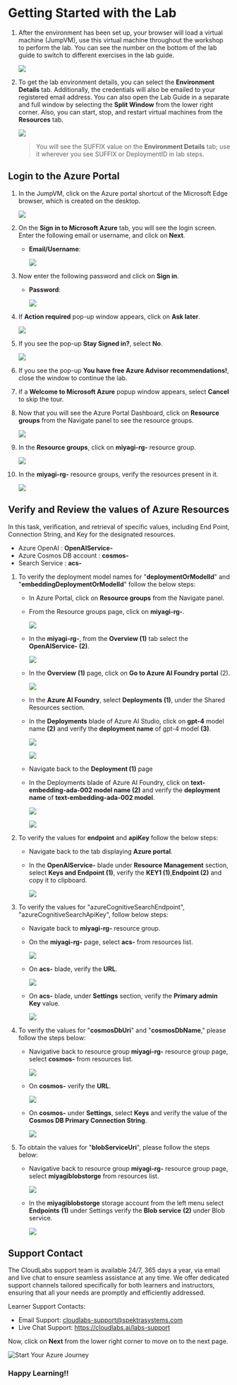 # Getting Started with the Lab

1. After the environment has been set up, your browser will load a virtual machine (JumpVM), use this virtual machine throughout the workshop to perform the lab. You can see the number on the bottom of the lab guide to switch to different exercises in the lab guide.

   ![](./Media/gettingstartedpagenew1.png)
 
1. To get the lab environment details, you can select the **Environment Details** tab. Additionally, the credentials will also be emailed to your registered email address. You can also open the Lab Guide in a separate and full window by selecting the **Split Window** from the lower right corner. Also, you can start, stop, and restart virtual machines from the **Resources** tab.

    ![](./Media/gettingstartedpagenew22.png.png)
   
   > You will see the SUFFIX value on the **Environment Details** tab; use it wherever you see SUFFIX or DeploymentID in lab steps.
 
## Login to the Azure Portal

1. In the JumpVM, click on the Azure portal shortcut of the Microsoft Edge browser, which is created on the desktop.

   ![](./Media/gettingstartpage3.png)

1. On the **Sign in to Microsoft Azure** tab, you will see the login screen. Enter the following email or username, and click on **Next**. 

   * **Email/Username**: **<inject key="AzureAdUserEmail"></inject>**

     ![](./Media/img4.png)
     
1. Now enter the following password and click on **Sign in**.
   
   * **Password**: **<inject key="AzureAdUserPassword"></inject>**

     ![](./Media/img5.png)

1. If **Action required** pop-up window appears, click on **Ask later**.

   ![](./Media/ask-later-01.png)
   
1. If you see the pop-up **Stay Signed in?**, select **No**.

      ![](./Media/img7.png)

1. If you see the pop-up **You have free Azure Advisor recommendations!**, close the window to continue the lab.

1. If a **Welcome to Microsoft Azure** popup window appears, select **Cancel** to skip the tour.
   
1. Now that you will see the Azure Portal Dashboard, click on **Resource groups** from the Navigate panel to see the resource groups.

   ![](./Media/img10.png)

1. In the **Resource groups**, click on **miyagi-rg-<inject key="DeploymentID" enableCopy="false"/>** resource group.

   ![](./Media/resource-group.png)

1. In the **miyagi-rg-<inject key="DeploymentID" enableCopy="false"/>** resource groups, verify the resources present in it.

   ![](./Media/resources.png)

## Verify and Review the values of Azure Resources 

In this task, verification, and retrieval of specific values, including End Point, Connection String, and Key for the designated resources.

   - Azure OpenAI : **OpenAIService-<inject key="DeploymentID" enableCopy="false"/>** 
   - Azure Cosmos DB account : **cosmos-<inject key="DeploymentID" enableCopy="false"/>**
   - Search Service : **acs-<inject key="DeploymentID" enableCopy="false"/>**

1. To verify the deployment model names for "**deploymentOrModelId**" and "**embeddingDeploymentOrModelId**" follow the below steps:
   
      - In Azure Portal, click on **Resource groups** from the Navigate panel.

      - From the Resource groups page, click on **miyagi-rg-<inject key="DeploymentID" enableCopy="false"/>**.

         ![](./Media/image-rg-1.png)

      - In the **miyagi-rg-<inject key="DeploymentID" enableCopy="false"/>**, from the **Overview (1)** tab select the **OpenAIService-<inject key="DeploymentID" enableCopy="false"/> (2)**.

        ![](./Media/n1.png)

      - In the **Overview** **(1)** page, click on **Go to Azure AI Foundry portal** (2).

         ![](./Media/n2.png) 
   
      - In the **Azure AI Foundry**, select **Deployments (1)**, under the Shared Resources section.

      - In the **Deployments** blade of Azure AI Studio, click on **gpt-4** model name **(2)** and verify the **deployment name** of gpt-4 model **(3)**.

          ![](./Media/n3.png)
        
          ![](./Media/n4.png)
      
      -  Navigate back to the **Deployment (1)** page

      - In the Deployments blade of Azure AI Foundry, click on **text-embedding-ada-002 model name (2)** and verify the **deployment name** of **text-embedding-ada-002 model**.
        
         ![](./Media/n5.png)

         ![](./Media/n6.png)

1. To verify the values for **endpoint** and **apiKey** follow the below steps:

   -  Navigate back to the tab displaying **Azure portal**. 

   -  In the **OpenAIService-<inject key="DeploymentID" enableCopy="false"/>** blade under **Resource Management** section, select **Keys and Endpoint (1)**, verify the **KEY1 (1)**,**Endpoint (2)** and copy it to clipboard.
     
      ![](./Media/n7.png)

1. To verify the values for  "azureCognitiveSearchEndpoint", "azureCognitiveSearchApiKey", follow below steps:
   
   - Navigate back to **miyagi-rg-<inject key="DeploymentID" enableCopy="false"/>** resource group.

   - On the **miyagi-rg-<inject key="DeploymentID" enableCopy="false"/>** page, select **acs-<inject key="DeploymentID" enableCopy="false"/>** from resources list.

      ![](./Media/image-rg-12.png)
 
   - On **acs-<inject key="DeploymentID" enableCopy="false"/>** blade, verify the **URL**.
   
      ![](./Media/image-rg-13.png)

   - On **acs-<inject key="DeploymentID" enableCopy="false"/>** blade, under **Settings** section, verify the **Primary admin Key** value.
   
      ![](./Media/image-rg-14.png)

1. To verify the values for "**cosmosDbUri**" and "**cosmosDbName**," please follow the steps below:

   - Navigative back to resource group **miyagi-rg-<inject key="DeploymentID" enableCopy="false"/>** resource group page, select **cosmos-<inject key="DeploymentID" enableCopy="false"/>** from resources list.

     ![](./Media/image-rg-15.png)

   - On **cosmos-<inject key="DeploymentID" enableCopy="false"/>** verify the **URL**.
     
     ![](./Media/image-rg-16.png)

   - On **cosmos-<inject key="DeploymentID" enableCopy="false"/>** under **Settings**, select **Keys** and verify the value of the **Cosmos DB Primary Connection String**.

     ![](./Media/cs.png)

1. To obtain the values for  "**blobServiceUri**", please follow the steps below:

   - Navigative back to resource group **miyagi-rg-<inject key="DeploymentID" enableCopy="false"/>** resource group page, select **miyagiblobstorge<inject key="DeploymentID" enableCopy="false"/>** from resources list.

     ![](./Media/select-storage-account.png)

   - In the **miyagiblobstorge<inject key="DeploymentID" enableCopy="false"/>** storage account from the left menu select **Endpoints** **(1)** under Settings verify the **Blob service** **(2)** under Blob service.

     ![](./Media/blob-storage-endpoint.png)

## Support Contact
 
The CloudLabs support team is available 24/7, 365 days a year, via email and live chat to ensure seamless assistance at any time. We offer dedicated support channels tailored specifically for both learners and instructors, ensuring that all your needs are promptly and efficiently addressed.

Learner Support Contacts:
- Email Support: cloudlabs-support@spektrasystems.com
- Live Chat Support: https://cloudlabs.ai/labs-support

Now, click on **Next** from the lower right corner to move on to the next page.
 
   ![Start Your Azure Journey](./Media/n8.png)
 
### Happy Learning!!
